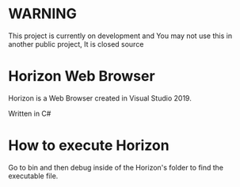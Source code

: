 # WARNING
This project is currently on development and You may not use this in another public project, It is closed source

# Horizon Web Browser
Horizon is a Web Browser created in Visual Studio 2019.

Written in C#

# How to execute Horizon

Go to bin and then debug inside of the Horizon's folder to find the executable file.
